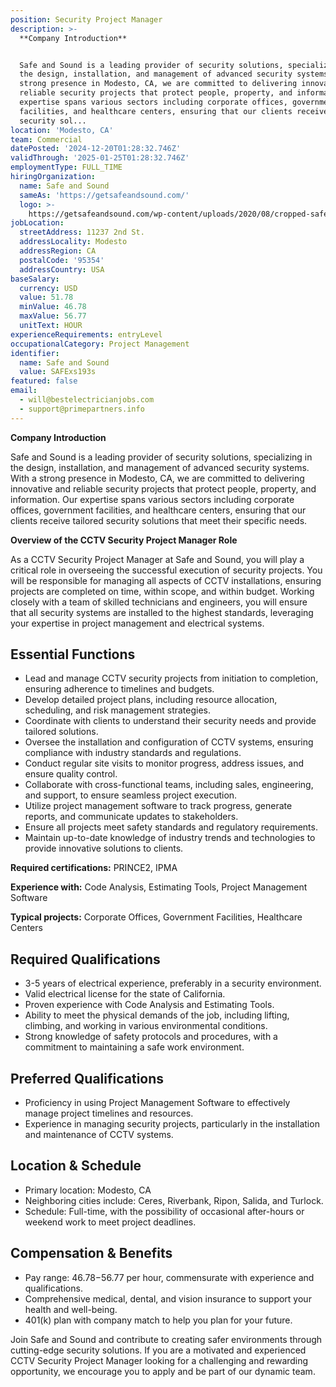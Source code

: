 ```yaml
---
position: Security Project Manager
description: >-
  **Company Introduction**


  Safe and Sound is a leading provider of security solutions, specializing in
  the design, installation, and management of advanced security systems. With a
  strong presence in Modesto, CA, we are committed to delivering innovative and
  reliable security projects that protect people, property, and information. Our
  expertise spans various sectors including corporate offices, government
  facilities, and healthcare centers, ensuring that our clients receive tailored
  security sol...
location: 'Modesto, CA'
team: Commercial
datePosted: '2024-12-20T01:28:32.746Z'
validThrough: '2025-01-25T01:28:32.746Z'
employmentType: FULL_TIME
hiringOrganization:
  name: Safe and Sound
  sameAs: 'https://getsafeandsound.com/'
  logo: >-
    https://getsafeandsound.com/wp-content/uploads/2020/08/cropped-safe-and-sound-logo-460.png
jobLocation:
  streetAddress: 11237 2nd St.
  addressLocality: Modesto
  addressRegion: CA
  postalCode: '95354'
  addressCountry: USA
baseSalary:
  currency: USD
  value: 51.78
  minValue: 46.78
  maxValue: 56.77
  unitText: HOUR
experienceRequirements: entryLevel
occupationalCategory: Project Management
identifier:
  name: Safe and Sound
  value: SAFExs193s
featured: false
email:
  - will@bestelectricianjobs.com
  - support@primepartners.info
---
```




**Company Introduction**

Safe and Sound is a leading provider of security solutions, specializing in the design, installation, and management of advanced security systems. With a strong presence in Modesto, CA, we are committed to delivering innovative and reliable security projects that protect people, property, and information. Our expertise spans various sectors including corporate offices, government facilities, and healthcare centers, ensuring that our clients receive tailored security solutions that meet their specific needs.

**Overview of the CCTV Security Project Manager Role**

As a CCTV Security Project Manager at Safe and Sound, you will play a critical role in overseeing the successful execution of security projects. You will be responsible for managing all aspects of CCTV installations, ensuring projects are completed on time, within scope, and within budget. Working closely with a team of skilled technicians and engineers, you will ensure that all security systems are installed to the highest standards, leveraging your expertise in project management and electrical systems.

## Essential Functions

- Lead and manage CCTV security projects from initiation to completion, ensuring adherence to timelines and budgets.
- Develop detailed project plans, including resource allocation, scheduling, and risk management strategies.
- Coordinate with clients to understand their security needs and provide tailored solutions.
- Oversee the installation and configuration of CCTV systems, ensuring compliance with industry standards and regulations.
- Conduct regular site visits to monitor progress, address issues, and ensure quality control.
- Collaborate with cross-functional teams, including sales, engineering, and support, to ensure seamless project execution.
- Utilize project management software to track progress, generate reports, and communicate updates to stakeholders.
- Ensure all projects meet safety standards and regulatory requirements.
- Maintain up-to-date knowledge of industry trends and technologies to provide innovative solutions to clients.

**Required certifications:** PRINCE2, IPMA

**Experience with:** Code Analysis, Estimating Tools, Project Management Software

**Typical projects:** Corporate Offices, Government Facilities, Healthcare Centers

## Required Qualifications

- 3-5 years of electrical experience, preferably in a security environment.
- Valid electrical license for the state of California.
- Proven experience with Code Analysis and Estimating Tools.
- Ability to meet the physical demands of the job, including lifting, climbing, and working in various environmental conditions.
- Strong knowledge of safety protocols and procedures, with a commitment to maintaining a safe work environment.

## Preferred Qualifications

- Proficiency in using Project Management Software to effectively manage project timelines and resources.
- Experience in managing security projects, particularly in the installation and maintenance of CCTV systems.

## Location & Schedule

- Primary location: Modesto, CA
- Neighboring cities include: Ceres, Riverbank, Ripon, Salida, and Turlock.
- Schedule: Full-time, with the possibility of occasional after-hours or weekend work to meet project deadlines.

## Compensation & Benefits

- Pay range: $46.78-$56.77 per hour, commensurate with experience and qualifications.
- Comprehensive medical, dental, and vision insurance to support your health and well-being.
- 401(k) plan with company match to help you plan for your future.

Join Safe and Sound and contribute to creating safer environments through cutting-edge security solutions. If you are a motivated and experienced CCTV Security Project Manager looking for a challenging and rewarding opportunity, we encourage you to apply and be part of our dynamic team.
